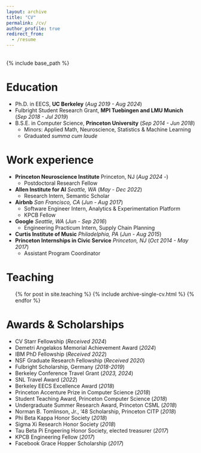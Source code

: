 ```yaml
---
layout: archive
title: "CV"
permalink: /cv/
author_profile: true
redirect_from:
  - /resume
---
```

<br>
{% include base_path %}

Education
======
* Ph.D. in EECS, **UC Berkeley** (*Aug 2019 - Aug 2024*)
* Fulbright Student Research Grant, **MPI Tuebingen and LMU Munich** (*Sep 2018 - Jul 2019*)
* B.S.E. in Computer Science, **Princeton University** (*Sep 2014 - Jun 2018*)
  * Minors: Applied Math, Neuroscience, Statistics & Machine Learning
  * Graduated _summa cum laude_

Work experience
======
* **Princeton Neuroscience Institute** Princeton, NJ (*Aug 2024 -*)
    * Postdoctoral Research Fellow
* **Allen Institute for AI** *Seattle, WA* (*May - Dec 2022*)
  * Research Intern, Semantic Scholar
* **Airbnb** *San Francisco, CA* (*Jun - Aug 2017*)
  * Software Engineer Intern, Analytics & Experimentation Platform
  * KPCB Fellow
* **Google** *Seattle, WA* (*Jun - Sep 2016*)
  * Engineering Practicum Intern, Supply Chain Planning
* **Curtis Institute of Music** *Philadelphia, PA* (*Jun - Aug 2015*)
* **Princeton Internships in Civic Service** *Princeton, NJ* (*Oct 2014 - May 2017*)
  * Assistant Program Coordinator

<!-- Languages
======
* Skill 1
* Skill 2
  * Sub-skill 2.1
  * Sub-skill 2.2
  * Sub-skill 2.3
* Skill 3 -->

<!-- Publications
======
  <ul>{% for post in site.publications %}
    {% include archive-single-cv.html %}
  {% endfor %}</ul>

Talks
======
  <ul>{% for post in site.talks %}
    {% include archive-single-talk-cv.html %}
  {% endfor %}</ul> -->

Teaching
======
  <ul>{% for post in site.teaching %}
    {% include archive-single-cv.html %}
  {% endfor %}</ul>

Awards & Scholarships
======
* CV Starr Fellowship (*Received 2024*)
* Demetri Angelakos Memorial Achievement Award (*2024*)
* IBM PhD Fellowship (*Received 2022*)
* NSF Graduate Research Fellowship (*Received 2020*)
* Fulbright Scholarship, Germany (*2018-2019*)
* Berkeley Conference Travel Grant (*2023, 2024*)
* SNL Travel Award (*2022*)
* Berkeley EECS Excellence Award (*2018*)
* Princeton Accenture Prize in Computer Science (*2018*)
* Student Teaching Award, Princeton Computer Science (*2018*)
* Undergraduate Summer Research Award, Princeton CSML (*2018*)
* Norman B. Tomlinson, Jr., ’48 Scholarship, Princeton CITP (*2018*)
* Phi Beta Kappa Honor Society (*2018*)
* Sigma Xi Research Honor Society (*2018*)
* Tau Beta Pi Engeering Honor Society, elected treasurer (*2017*)
* KPCB Engineering Fellow (*2017*)
* Facebook Grace Hopper Scholarship (*2017*)

